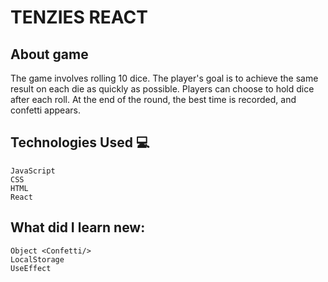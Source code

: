 # TENZIES REACT

## About game

The game involves rolling 10 dice. The player's goal is to achieve the same result on each die as quickly as possible. Players can choose to hold dice after each roll. At the end of the round, the best time is recorded, and confetti appears.

## Technologies Used 💻

    JavaScript
    CSS
    HTML
    React

## What did I learn new:

    Object <Confetti/>
    LocalStorage
    UseEffect
